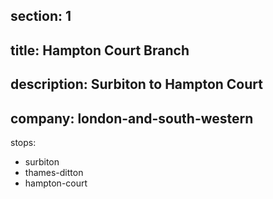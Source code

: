 ﻿section: 1
----
title: Hampton Court Branch
----
description: Surbiton to Hampton Court
----
company: london-and-south-western
----
stops:
- surbiton
- thames-ditton
- hampton-court
